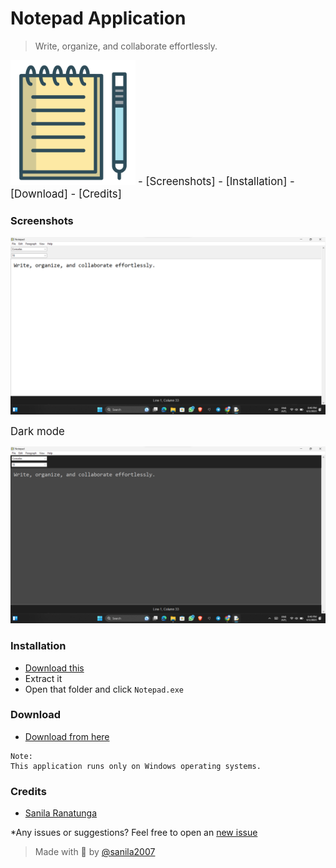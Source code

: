 # Notepad Application
> Write, organize, and collaborate effortlessly.

<img src="https://github.com/sanila2007/tkinter-notepad/blob/mai/images/notepad_icon.png" width=200 height=200>

<big>
- [Screenshots]
- [Installation]
- [Download]
- [Credits]
</big>

### Screenshots

<img src="https://github.com/sanila2007/tkinter-notepad/blob/mai/images/Screenshot%202023-06-01%20204937.png">

<big> Dark mode</big>

<img src="https://github.com/sanila2007/tkinter-notepad/blob/mai/images/Screenshot%202023-06-01%20204956.png">

### Installation

- <a href="https://github.com/sanila2007/tkinter-notepad/blob/mai/exe.win-amd64-3.11.zip">Download this</a>
- Extract it
- Open that folder and click `Notepad.exe`

### Download

- <a href="https://github.com/sanila2007/tkinter-notepad/blob/mai/exe.win-amd64-3.11.zip">Download from here</a>

```
Note:
This application runs only on Windows operating systems.
```

### Credits

- [Sanila Ranatunga](https://github.com/sanila2007)


<p>*Any issues or suggestions? Feel free to open an <a href="https://github.com/sanila2007/tkinter-notepad/issues">new issue</a></p>

> Made with 💞 by <a href="https://github.com/sanila2007">@sanila2007</a>
